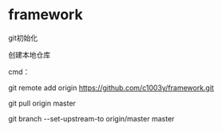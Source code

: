 # framework
git初始化

创建本地仓库

cmd：

git remote add origin https://github.com/c1003y/framework.git

git pull origin master

git branch --set-upstream-to origin/master master 